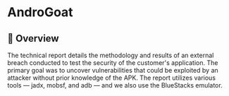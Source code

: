 #  AndroGoat

## 📝 Overview

The technical report details the methodology and results of an external breach conducted to test 
the security of the customer's application. The primary goal was to uncover vulnerabilities that 
could be exploited by an attacker without prior knowledge of the APK. The report utilizes various 
tools — jadx, mobsf, and adb — and we also use the BlueStacks emulator.

